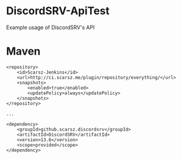 # DiscordSRV-ApiTest
Example usage of DiscordSRV's API

# Maven
```
<repository>
    <id>Scarsz-Jenkins</id>
    <url>http://ci.scarsz.me/plugin/repository/everything/</url>
    <snapshots>
        <enabled>true</enabled>
        <updatePolicy>always</updatePolicy>
    </snapshots>
</repository>

...

<dependency>
    <groupId>github.scarsz.discordsrv</groupId>
    <artifactId>DiscordSRV</artifactId>
    <version>13.6</version>
    <scope>provided</scope>
</dependency>
```
